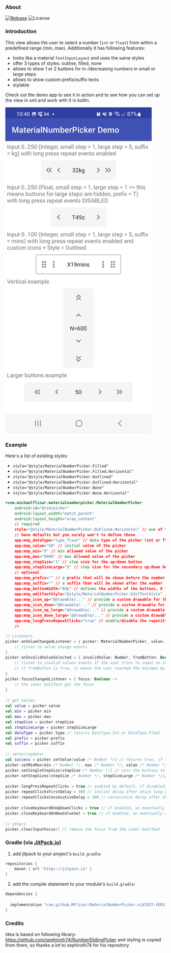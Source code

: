 ### About

[![Release](https://jitpack.io/v/MFlisar/MaterialNumberPicker.svg)](https://jitpack.io/#MFlisar/MaterialNumberPicker)
![License](https://img.shields.io/github/license/MFlisar/MaterialNumberPicker)

### Introduction

This view allows the user to select a number (`int` or `float`) from within a predefined range (min..max). Additionally it has following features:

* looks like a material `TextInputLayout` and uses the same styles
* offer 3 types of styles: outline, filled, none
* allows to show 1 or 2 buttons for in-/decreasing numbers in small or large steps
* allows to show custom prefix/suffix texts
* stylable

Check out the demo app to see it in action and to see how you can set up the view in xml and work with it in kotlin.

![Demo 1](screenshots/screenshots1.jpg)

### Example

Here's a list of existing styles:

* `style="@style/MaterialNumberPicker.Filled"`
* `style="@style/MaterialNumberPicker.Filled.Horizontal"`
* `style="@style/MaterialNumberPicker.Outlined"`
* `style="@style/MaterialNumberPicker.Outlined.Horizontal"`
* `style="@style/MaterialNumberPicker.None"`
* `style="@style/MaterialNumberPicker.None.Horizontal"`

```xml
<com.michaelflisar.materialnumberpicker.MaterialNumberPicker                                          
    android:id="@+id/picker"
    android:layout_width="match_parent"
    android:layout_height="wrap_content"
    // required
    style="@style/MaterialNumberPicker.Outlined.Horizontal" // one of the 6 above mentioned styles
	// have defaults but you surely wan't to define those
	app:mnp_dataType="type_float" // data type of the picker (int or float)	
	app:mnp_value="50" // initial value of the picker
    app:mnp_min="0" // min allowed value of the picker
    app:mnp_max="9999" // max allowed value of the picker
    app:mnp_stepSize="1" // step size for the up/down button
    app:mnp_stepSizeLarge="5" // step size for the secondary up/down buttons for large steps (will be hidden if value is equal to stepSize!)
    // optional
	app:mnp_prefix="" // a prefix that will be shown before the number
    app:mnp_suffix="" // a suffix that will be shown after the number
    app:mnp_buttonWidth="0dp" // defines the widths of the buttons, 0 for auto width                                                         
	app:mnp_editTextStyle="@style/MaterialNumberPicker.EditTextStyle" // if desired you can provide your own style for the EditText
	app:mnp_icon_up="@drawable/..." // provide a custom drawable for the increase button
	app:mnp_icon_down="@drawable/..." // provide a custom drawable for the decrease button
	app:mnp_icon_up_large="@drawable/..." // provide a custom drawable for the increase in large steps button
	app:mnp_icon_down_large="@drawable/..." // provide a custom drawable for the decrease  in large steps button
	app:mnp_longPressRepeatClicks="true" // enable/disable the repetitive function of the button if it is hold down
    />
```

```kotlin
// Listeners
picker.onValueChangedListener = { picker: MaterialNumberPicker, value: Number, fromUser: Boolean ->
    // listen to value change events
}
picker.onInvalidValueSelected = { invalidValue: Number, fromButton: Boolean ->
	// listen to invalid values events if the user tries to input an invalid number or one that's outside of the min/max range
	// if fromButton is true, it means the user reached the min/max by pressing the button, if desired, you can react on this here as well
}
picker.focusChangedListener = { focus: Boolean -> 
	// the inner EditText got the focus
}

// get values
val value = picker.value
val min = picker.min
val max = picker.max
val stepSize = picker.stepSize
val stepSizeLarge = picker.stepSizeLarge
val dataType = picker.type // returns DataType.Int or DataType.Float
val prefix = picker.prefix
val suffix = picker.suffix

// setter/updater
val success = picker.setValue(value /* Number */) // returns true, if setting succeeded (min/max will be checked in this case)
picker.setMinMax(min /* Number */, max /* Number */, value /* Number */) // here you should make sure that min/max and value are valid
picker.setSingleStepSize(stepSize /* Number */) // sets the buttons to use this step size, the large step button will be disabled and removed 
picker.setStepSizes(stepSize /* Number */, stepSizeLarge /* Number */)// sets the buttons to use those step sizes (if both values are the same, the large step button will be disabled and removed)

picker.longPressRepeatClicks = true // enabled by default, if disabled, long pressing a button won't repeat its action
picker.repeatClicksFirstDelay = 300 // initial delay after which long presses will trigger the click event 
picker.repeatClicksConsecutiveDelay = 100 // consecutive delay after which long presses will trigger the click event 

picker.closeKeyboardOnUpDownClicks = true // if enabled, an eventually opened keyboard will be closed if one of the buttons is clicked
picker.closeKeyboardOnNewValueSet = true // if enabled, an eventually opened keyboard will be closed if the pickers value is changed (internally or by the user)

// others
picker.clearInputFocus() // remove the focus from the inner EditText

```

### Gradle (via [JitPack.io](https://jitpack.io/))

1. add jitpack to your project's `build.gradle`:
```groovy
repositories {
    maven { url "https://jitpack.io" }
}
```
2. add the compile statement to your module's `build.gradle`:
```groovy
dependencies {

  implementation "com.github.MFlisar:MaterialNumberPicker:<LATEST-VERSION>"
}
```
  
### Credits

Idea is based on following library: https://github.com/sephiroth74/NumberSlidingPicker and styling is copied from there, so thanks a lot to sephiroth74 for his repository.